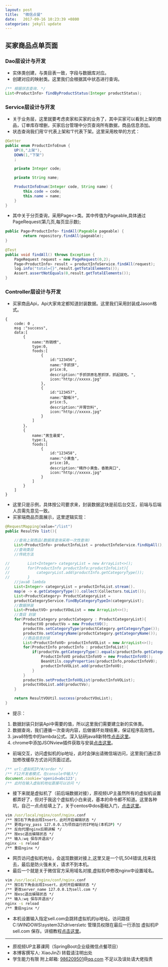 ```yaml
---
layout: post
title:  "微信点餐"
date:   2017-09-16 10:23:39 +0800
categories: jekyll update
---
```



## 买家商品点单页面

### Dao层设计与开发
- 实体类创建，与类目表一致，字段与数据库对应。
- 创建对应的映射类。这里我们会根据其中状态进行查询。

```java
/** 根据状态查询. */
List<ProductInfo> findByProductStatus(Integer productStatus);
```

### Service层设计与开发

- 关于业务层，这里就要考虑卖家和买家的业务了，其中买家可以看到上架的商品，订单库存增删，买家后台管理中分页查询所有数据，商品信息添加。
- 状态查询我们用‘0’代表上架和‘1’代表下架。这里采用枚举的方式：

```java
@Getter
public enum ProductInfoEnum {
    UP(0,"上架"),
    DOWN(1,"下架")
    ;

    private Integer code;

    private String name;

    ProductInfoEnum(Integer code, String name) {
        this.code = code;
        this.name = name;
    }
}
```

- 其中关于分页查询，采用Page<>类。其中传值为Pageable,具体通过PageRequest(第几页,每页显示数);

```java
public Page<ProductInfo> findAll(Pageable pageable) {
        return repository.findAll(pageable);
}
    
@Test
public void findAll() throws Exception {
    PageRequest request = new PageRequest(0,2);
    Page<ProductInfo> result = productInfoService.findAll(request);
    log.info("total={}",result.getTotalElements());
    Assert.assertNotEquals(0,result.getTotalElements());
}
```

### Controller层设计与开发

- 买家商品Api，Api大家肯定都知道封装数据。这里我们采用封装成Jason格式。

```jason
{ 
    code: 0 ,
    msg :"success",
    data:[
        {
            name:"热销榜",
            type:0,
            foods:[
                {
                    id:"123456",
                    name:"手抓饼",
                    price:8,
                    description:"手抓饼原名葱抓饼，抓起就吃。",
                    icon:"http://xxxxx.jpg"
                },
                {
                    id:"123457",
                    name:"酸梅汁",
                    price:5,
                    description:"开胃饮料",
                    icon:"http://xxxxx.jpg"
                }
            ]
        }，
        {
            name:"男生最爱",
            type:1,
            foods:[
                {
                    id:"123458",
                    name:"小黄鱼",
                    price:10,
                    description:"精炸小黄鱼，香脆爽口",
                    icon:"http://xxxxx.jpg"
                }
            ]
        }
    ]
}
```

- 这里只是示例，具体按公司要求来，封装数据这块是前后台交互，前端与后端人员需先意见一致。
- 买家端商品页面展示，这里逻辑实现：

```java
@RequestMapping(value="/list")
public ResultVo list(){

    //查询上架商品(数据库查询采用一次性查询)
    List<ProductInfo> productInfoList = productInfoService.findUpAll();
    //查询类目
    //传统方法

//        List<Integer> categoryList = new ArrayList<>();
//        for(ProductInfo productInfo:productInfoList){
//            categoryList.add(productInfo.getCategoryType());
//        }
    //java8 lambda
    List<Integer> categoryList = productInfoList.stream().
    map(e -> e.getCategoryType()).collect(Collectors.toList());
    List<ProductCategory> ProductCategoryList = 
    productCategoryService.findByCategoryTypeIn(categoryList);
    //数据拼装
    List<ProductVO> productVOoList = new ArrayList<>();
    //类目 封装
    for(ProductCategory productCategory : ProductCategoryList){
        ProductVO productVo = new ProductVO();
        productVo.setCategoryType(productCategory.getCategoryType());
        productVo.setCategryName(productCategory.getCategoryName());
        //商品信息封装
        List<ProductInfoVO> productInfoVOList = new ArrayList<>();
        for(ProductInfo productInfo : productInfoList){
            if(productVo.getCategoryType().equals(productInfo.getCategoryType())){
                ProductInfoVO productInfoVO = new ProductInfoVO();
                BeanUtils.copyProperties(productInfo,productInfoVO);
                productInfoVOList.add(productInfoVO);
            }
        }
        productVo.setProductInfoVOList(productInfoVOList);
        productVOoList.add(productVo);
    }

    return ResultVOUtil.success(productVOoList);
}
```

- 提示：
1. 数据封装只封装Api中需要的值，所以这里我们需要建立新的实体类。
2. 数据查询，我们遵循一次查询内容，后做循环处理结果，保证程序高效性。
3. java8特性中的lambda公式。深入钻研java8新特性[点击这里](http://www.importnew.com/11908.html)。
4. chrome中添加JSONview插件获取与安装[点击这里](http://blog.csdn.net/yy228313/article/details/50535246)。

- 前端交互，访问虚拟机的ip地址，此时会弹出请微信端访问，这里我们通过添加修改缓存方式访问页面过滤。

```js
/** url:虚拟机IP/#/order */
/** F12开发者模式，在console中输入*/
document.cookie='openid=abc123';
/** 此时在输入虚拟机地址直接可以访问 */
```

- 接下来就是虚拟机了（前后端数据对接），原视频UP主虽然所有的虚拟机设置都弄好了，但对于我这个虚拟机小白来说，基本的命令都不知道。这里各种坑，自己一点点给填上了，关于centos中dos基础入门，[点击这里](http://jingyan.baidu.com/article/495ba8410ff14d38b30ede01.html)。

```cmd
vim /usr/local/nginx/conf/nginx.conf
/** 按I右下角会出现Insert，此时开启编辑状态 */
/** 更改proy_pass 127.0.0.1为项目运行的IP地址(本机IP) */
/** 反向代理nginx后期讲解 */
/** 按esc退出编辑状态 */
/** 输入:wq 保存并退出*/
nginx -s reload
/** 重启nginx */
```

- 网页访问虚拟机地址，会返现数据对接上,这里又是一个坑,504错误,找来找去，最后是防火强未关，请求不到本机。
- 最后一个就是关于微信官方采用域名对接,虚拟机中修改nginx中设置域名。

```cmd
vim /usr/local/nginx/conf/nginx.conf
/** 按I右下角会出现Insert，此时开启编辑状态 */
/** 更改server_name 127.0.0.1为sell.com */
/** 按esc退出编辑状态 */
/** 输入:wq 保存并退出*/
nginx -s reload
/** 重启nginx */
```

- 本机设置输入指定sell.com会跳转虚拟机的ip地址。访问路径C:\WINDOWS\system32\drivers\etc 管理员权限在最后一行添加 虚拟机IP sell.com 保存。详细教程[点击这里](http://blog.csdn.net/u010234516/article/details/52963954)。

----------
- 原视频UP主慕课网（SpringBoot企业级微信点餐项目）
- 本博客撰写人: XiaoJinZi 转载请注明出处
- 学生能力有限 附上邮箱: 986209501@qq.com  不足以及误处请大佬指责



